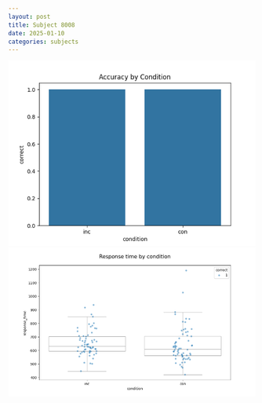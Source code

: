 ```yaml
---
layout: post
title: Subject 8008
date: 2025-01-10
categories: subjects
---
```


![](data/8008/run-6/8008_NF_acc.png)
![](data/8008/run-6/8008_NF_rt.png)
